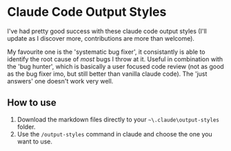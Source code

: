 # Claude Code Output Styles
I've had pretty good success with these claude code output styles (I'll update as I discover more, contributions are more than welcome).

My favourite one is the 'systematic bug fixer', it consistantly is able to identify the root cause of _most_ bugs I throw at it. Useful in combination with the 'bug hunter', which is basically a user focused code review (not as good as the bug fixer imo, but still better than vanilla claude code). The 'just answers' one doesn't work very well.

## How to use
1. Download the markdown files directly to your `~\.claude\output-styles` folder.
2. Use the `/output-styles` command in claude and choose the one you want to use.
